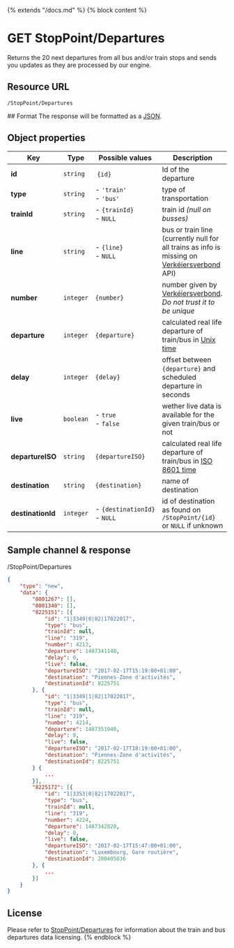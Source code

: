 {% extends "/docs.md" %}
{% block content %}
# GET StopPoint/Departures
Returns the 20 next departures from all bus and/or train stops and sends you updates as they are processed by our engine.

## Resource URL
    /StopPoint/Departures

## Format
The response will be formatted as a [JSON](https://en.wikipedia.org/wiki/JSON).

## Object properties
| Key               | Type      | Possible values                   | Description |
| ----------------- | --------- | --------------------------------- | ----------- |
| **id**            | `string`  | `{id}`                            | Id of the departure |
| **type**          | `string`  | - `'train'`<br />- `'bus'`        | type of transportation |
| **trainId**       | `string`  | - `{trainId}`<br />- `NULL`       | train id _(null on busses)_ |
| **line**          | `string`  | - `{line}`<br />- `NULL`          | bus or train line (currently null for all trains as info is missing on [Verkéiersverbond](https://data.public.lu/en/organizations/mobiliteitszentral/) API) |
| **number**        | `integer` | `{number}`                        | number given by [Verkéiersverbond](https://data.public.lu/en/organizations/mobiliteitszentral/). _Do not trust it to be unique_ |
| **departure**     | `integer` | `{departure}`                     | calculated real life departure of train/bus in [Unix time](https://en.wikipedia.org/wiki/Unix_time) |
| **delay**         | `integer` | `{delay}`                         | offset between `{departure}` and scheduled departure in seconds |
| **live**          | `boolean` | - `true`<br />- `false`           | wether live data is available for the given train/bus or not |
| **departureISO**  | `string`  | `{departureISO}`                  | calculated real life departure of train/bus in [ISO 8601 time](https://en.wikipedia.org/wiki/ISO_8601) |
| **destination**   | `string`  | `{destination}`                   | name of destination |
| **destinationId** | `integer` | <nobr>- `{destinationId}`</nobr><br />- `NULL` | id of destination as found on `/StopPoint/{id}` or `NULL` if unknown |

## Sample channel & response
/StopPoint/Departures
```json
{
	"type": "new",
	"data": {
		"8001267": [],
		"8001340": [],
		"8225151": [{
			"id": "1|3349|0|82|17022017",
			"type": "bus",
			"trainId": null,
			"line": "319",
			"number": 4213,
			"departure": 1487341140,
			"delay": 0,
			"live": false,
			"departureISO": "2017-02-17T15:19:00+01:00",
			"destination": "Piennes-Zone d'activités",
			"destinationId": 8225751
		}, {
			"id": "1|3349|1|82|17022017",
			"type": "bus",
			"trainId": null,
			"line": "319",
			"number": 4214,
			"departure": 1487351940,
			"delay": 0,
			"live": false,
			"departureISO": "2017-02-17T18:19:00+01:00",
			"destination": "Piennes-Zone d'activités",
			"destinationId": 8225751
		} {
            ...
        }],
		"8225172": [{
			"id": "1|3353|0|82|17022017",
			"type": "bus",
			"trainId": null,
			"line": "319",
			"number": 4224,
			"departure": 1487342820,
			"delay": 0,
			"live": false,
			"departureISO": "2017-02-17T15:47:00+01:00",
			"destination": "Luxembourg, Gare routière",
			"destinationId": 200405036
		}, {
            ...
        }]
    }
}
```

## License
Please refer to [StopPoint/Departures](/RESTAPIs/StopPoint/departures.md#license) for information about the train and bus departures data licensing.
{% endblock %}
